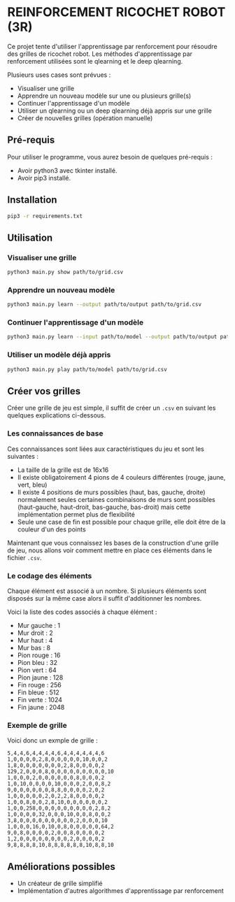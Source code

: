 # REINFORCEMENT RICOCHET ROBOT (3R)

Ce projet tente d'utiliser l'apprentissage par renforcement pour résoudre des grilles de ricochet robot.
Les méthodes d'apprentissage par renforcement utilisées sont le qlearning et le deep qlearning.

Plusieurs uses cases sont prévues :

* Visualiser une grille
* Apprendre un nouveau modèle sur une ou plusieurs grille(s)
* Continuer l'apprentissage d'un modèle
* Utiliser un qlearning ou un deep qlearning déjà appris sur une grille
* Créer de nouvelles grilles (opération manuelle)

## Pré-requis

Pour utiliser le programme, vous aurez besoin de quelques pré-requis :

* Avoir python3 avec tkinter installé.
* Avoir pip3 installé.

## Installation

```bash
pip3 -r requirements.txt
```

## Utilisation

### Visualiser une grille

```bash
python3 main.py show path/to/grid.csv
```

### Apprendre un nouveau modèle

```bash
python3 main.py learn --output path/to/output path/to/grid.csv
```

### Continuer l'apprentissage d'un modèle

```bash
python3 main.py learn --input path/to/model --output path/to/output path/to/grid.csv
```

### Utiliser un modèle déjà appris

```bash
python3 main.py play path/to/model path/to/grid.csv
```

## Créer vos grilles

Créer une grille de jeu est simple, il suffit de créer un `.csv` en suivant les quelques explications ci-dessous.

### Les connaissances de base

Ces connaissances sont liées aux caractéristiques du jeu et sont les suivantes :

* La taille de la grille est de 16x16
* Il existe obligatoirement 4 pions de 4 couleurs différentes (rouge, jaune, vert, bleu)
* Il existe 4 positions de murs possibles (haut, bas, gauche, droite) normalement seules certaines combinaisons de murs sont possibles (haut-gauche, haut-droit, bas-gauche, bas-droit) mais cette implémentation permet plus de flexibilité
* Seule une case de fin est possible pour chaque grille, elle doit être de la couleur d'un des points

Maintenant que vous connaissez les bases de la construction d'une grille de jeu, nous allons voir comment mettre en place ces éléments dans le fichier `.csv`.

### Le codage des éléments

Chaque élément est associé à un nombre. Si plusieurs éléments sont disposés sur la même case alors il suffit d'additionner les nombres.

Voici la liste des codes associés à chaque élément :

* Mur gauche : 1
* Mur droit : 2
* Mur haut : 4
* Mur bas : 8
* Pion rouge : 16
* Pion bleu : 32
* Pion vert : 64
* Pion jaune : 128
* Fin rouge : 256
* Fin bleue : 512
* Fin verte : 1024
* Fin jaune : 2048

### Exemple de grille

Voici donc un exmple de grille :

```csv
5,4,4,6,4,4,4,4,6,4,4,4,4,4,4,6
1,0,0,0,0,2,8,0,0,0,0,0,10,0,0,2
1,8,0,0,0,0,0,0,0,2,8,0,0,0,0,2
129,2,0,0,0,8,0,0,0,0,0,0,0,0,0,10
1,0,0,0,2,0,0,0,0,0,0,8,0,0,0,2
1,0,10,0,0,0,0,10,0,0,0,2,0,0,8,2
9,0,0,0,0,0,0,8,8,0,0,0,0,2,0,2
1,0,0,0,0,0,2,0,2,2,8,0,0,0,0,2
1,0,0,8,0,0,2,8,10,0,0,0,0,0,0,2
1,0,0,258,0,0,0,0,0,0,0,0,0,2,8,2
1,0,0,0,0,32,0,0,0,10,0,0,8,0,0,2
3,8,0,0,0,0,0,0,0,0,0,2,0,0,0,10
1,0,0,0,16,0,10,0,8,0,0,0,0,0,64,2
9,0,8,0,0,0,0,2,0,0,8,0,0,0,0,2
1,2,0,0,0,0,0,0,0,0,2,0,0,0,0,2
9,8,8,8,8,10,8,8,8,8,8,8,10,8,8,10
```

## Améliorations possibles

* Un créateur de grille simplifié
* Implémentation d'autres algorithmes d'apprentissage par renforcement